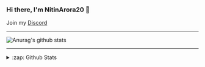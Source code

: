 ### Hi there, I'm NitinArora20 👋

Join my [Discord](https://discord.gg/XZeZS4q35h)

---
![Anurag's github stats](https://github-readme-stats.vercel.app/api?username=NitinArora20)


---
<details>
  <summary>:zap: Github Stats</summary>

  <img align="left" alt="Dev-Adnani's Github Stats" src="https://github-readme-stats.codestackr.vercel.app/api?username=Dev-Adnani&amp;show_icons=true&amp;hide_border=true&amp;count_private=true" style="max-width:100%;">

